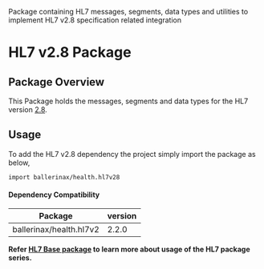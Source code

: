 Package containing HL7 messages, segments, data types and utilities to implement HL7 v2.8 specification related
integration

# HL7 v2.8 Package

## Package Overview

This Package holds the messages, segments and data types for the HL7 version [2.8](https://www.hl7.org/implement/standards/product_brief.cfm?product_id=356).

## Usage

To add the HL7 v2.8 dependency the project simply import the package as below,
```ballerina
import ballerinax/health.hl7v28
```

#### Dependency Compatibility

| Package                       | version |
|-------------------------------|---------|
| ballerinax/health.hl7v2       | 2.2.0   |

**Refer [HL7 Base package](https://central.ballerina.io/ballerinax/health.hl7v2) to learn more about usage of
the HL7 package series.**
